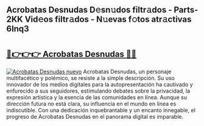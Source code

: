 ## Acrobatas Desnudas D𝚎sn𝚞dos filtr𝚊dos - Parts-2KK Vid𝚎os filtr𝚊dos - N𝚞evas f𝚘tos atr𝚊ctivas 6Inq3

# <h2><a href="http://mb6aqar.tromn.icu/?c=Acrobatas+Desnudas">🔗👉👉👉 Acrobatas Desnudas 🔗🔗</a></h2>

[![Acrobatas Desnudas nuevo](https://i.imgur.com/pEAQMta.gif)](http://mb6aqar.tromn.icu/?c=Acrobatas+Desnudas)
Acrobatas Desnudas, un personaje multifacético y polémico, se resiste a la simple descripción. Su uso innovador de los medios digitales para la autopresentación ha cautivado y enfurecido a sus seguidores, estimulando debates sobre la privacidad, la expresión artística y la esencia de las comunidades en línea. Aunque su dirección futura no está clara, su influencia en el mundo en línea es indiscutible. Con una dedicación inquebrantable y un encanto innegable, el progreso de Acrobatas Desnudas en el panorama digital es imparable.
